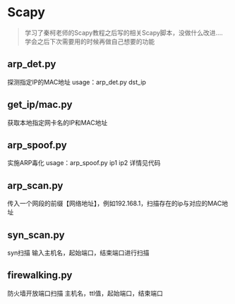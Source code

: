 # Scapy
> 学习了秦柯老师的Scapy教程之后写的相关Scapy脚本，没做什么改进....
> 学会之后下次需要用的时候再做自己想要的功能

## arp_det.py
探测指定IP的MAC地址
usage：arp_det.py dst_ip

## get_ip/mac.py
获取本地指定网卡名的IP和MAC地址

## arp_spoof.py
实施ARP毒化
usage：arp_spoof.py ip1 ip2
详情见代码

## arp_scan.py
传入一个网段的前缀【网络地址】，例如192.168.1，扫描存在的ip与对应的MAC地址

## syn_scan.py  
syn扫描
输入主机名，起始端口，结束端口进行扫描

## firewalking.py
防火墙开放端口扫描
主机名，ttl值，起始端口，结束端口
